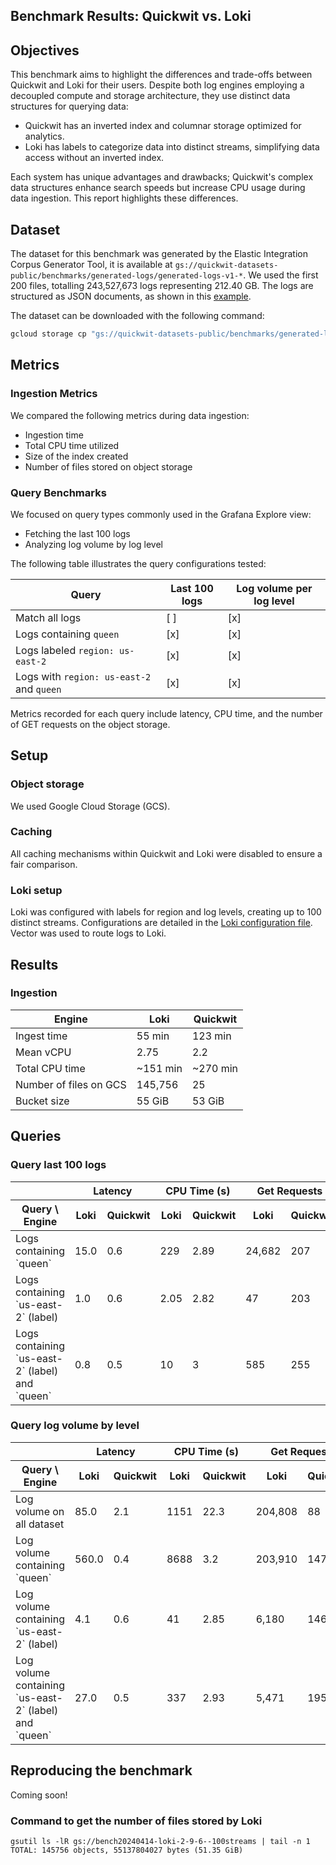 
## Benchmark Results: Quickwit vs. Loki

## Objectives

This benchmark aims to highlight the differences and trade-offs between Quickwit and Loki for their users. Despite both log engines employing a decoupled compute and storage architecture, they use distinct data structures for querying data:
- Quickwit has an inverted index and columnar storage optimized for analytics.
- Loki has labels to categorize data into distinct streams, simplifying data access without an inverted index.

Each system has unique advantages and drawbacks; Quickwit's complex data structures enhance search speeds but increase CPU usage during data ingestion. This report highlights these differences.

## Dataset

The dataset for this benchmark was generated by the Elastic Integration Corpus Generator Tool, it is available at `gs://quickwit-datasets-public/benchmarks/generated-logs/generated-logs-v1-*`. We used the first 200 files, totalling 243,527,673 logs representing 212.40 GB. The logs are structured as JSON documents, as shown in this [example](tracks/generated-logs-for-loki/log_example.json).

The dataset can be downloaded with the following command:

```bash
gcloud storage cp "gs://quickwit-datasets-public/benchmarks/generated-logs/generated-logs-v1-{0..200}.ndjson.gz" datasets/
```

## Metrics
### Ingestion Metrics
We compared the following metrics during data ingestion:
- Ingestion time
- Total CPU time utilized
- Size of the index created
- Number of files stored on object storage

### Query Benchmarks
We focused on query types commonly used in the Grafana Explore view:
- Fetching the last 100 logs
- Analyzing log volume by log level

The following table illustrates the query configurations tested:

| Query   |   Last 100 logs   | Log volume per log level   |
|----------|----------|------------|
| Match all logs | [ ]   | [x] |
| Logs containing `queen` | [x]   | [x] |
| Logs labeled `region: us-east-2` | [x] | [x] |
| Logs with `region: us-east-2` and `queen` | [x] | [x] |

Metrics recorded for each query include latency, CPU time, and the number of GET requests on the object storage.

## Setup
### Object storage
We used Google Cloud Storage (GCS).

### Caching
All caching mechanisms within Quickwit and Loki were disabled to ensure a fair comparison.

### Loki setup
Loki was configured with labels for region and log levels, creating up to 100 distinct streams. Configurations are detailed in the [Loki configuration file](engines/loki/loki_gcs.yaml). Vector was used to route logs to Loki.


## Results

### Ingestion

| Engine   |   Loki   | Quickwit   |
|----------|----------|------------|
| Ingest time | 55 min   | 123 min |
| Mean vCPU | 2.75 | 2.2 |
| Total CPU time | ~151 min | ~270 min |
| Number of files on GCS | 145,756 | 25 |
| Bucket size | 55 GiB | 53 GiB |

## Queries

### Query last 100 logs

<table>
    <thead>
        <tr>
            <th></th>
            <th colspan="2">Latency</th>
            <th colspan="2">CPU Time (s)</th>
            <th colspan="2">Get Requests</th>
        </tr>
        <tr>
            <th>Query \ Engine</th>
            <th>Loki</th>
            <th>Quickwit</th>
            <th>Loki</th>
            <th>Quickwit</th>
            <th>Loki</th>
            <th>Quickwit</th>
        </tr>
    </thead>
    <tbody>
    <tr>
        <td>Logs containing `queen`</td>
        <td>15.0</td>
        <td>0.6</td>
        <td>229</td>
        <td>2.89</td>
        <td>24,682</td>
        <td>207</td>
    </tr>
    <tr>
        <td>Logs containing `us-east-2` (label)</td>
        <td>1.0</td>
        <td>0.6</td>
        <td>2.05</td>
        <td>2.82</td>
        <td>47</td>
        <td>203</td>
    </tr>
    <tr>
        <td>Logs containing `us-east-2` (label) and `queen`</td>
        <td>0.8</td>
        <td>0.5</td>
        <td>10</td>
        <td>3</td>
        <td>585</td>
        <td>255</td>
    </tr>
    </tbody>
</table>


### Query log volume by level

<table>
    <thead>
        <tr>
            <th></th>
            <th colspan="2">Latency</th>
            <th colspan="2">CPU Time (s)</th>
            <th colspan="2">Get Requests</th>
        </tr>
        <tr>
            <th>Query \ Engine</th>
            <th>Loki</th>
            <th>Quickwit</th>
            <th>Loki</th>
            <th>Quickwit</th>
            <th>Loki</th>
            <th>Quickwit</th>
        </tr>
    </thead>
    <tbody>
    <tr>
        <td>Log volume on all dataset</td>
        <td>85.0</td>
        <td>2.1</td>
        <td>1151</td>
        <td>22.3</td>
        <td>204,808</td>
        <td>88</td>
    </tr>
    <tr>
        <td>Log volume containing `queen`</td>
        <td>560.0</td>
        <td>0.4</td>
        <td>8688</td>
        <td>3.2</td>
        <td>203,910</td>
        <td>147</td>
    </tr>
    <tr>
        <td>Log volume containing `us-east-2` (label)</td>
        <td>4.1</td>
        <td>0.6</td>
        <td>41</td>
        <td>2.85</td>
        <td>6,180</td>
        <td>146</td>
    </tr>
    <tr>
        <td>Log volume containing `us-east-2` (label) and `queen`</td>
        <td>27.0</td>
        <td>0.5</td>
        <td>337</td>
        <td>2.93</td>
        <td>5,471</td>
        <td>195</td>
    </tr>
    </tbody>
</table>

## Reproducing the benchmark

Coming soon!

### Command to get the number of files stored by Loki

```
gsutil ls -lR gs://bench20240414-loki-2-9-6--100streams | tail -n 1
TOTAL: 145756 objects, 55137804027 bytes (51.35 GiB)
```

